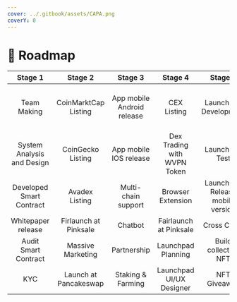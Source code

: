 ```yaml
---
cover: ../.gitbook/assets/CAPA.png
coverY: 0
---
```


# 🔸 Roadmap

|          Stage 1           |        Stage 2        |           Stage 3          |           Stage 4           |              Stage 5             |                Stage 6                |
| :------------------------: | :-------------------: | :------------------------: | :-------------------------: | :------------------------------: | :-----------------------------------: |
|         Team Making        |  CoinMarktCap Listing | App mobile Android release |         CEX Listing         |       Launchpad Development      | Under Construction update coming soon |
| System Analysis and Design |   CoinGecko Listing   |   App mobile IOS release   | Dex Trading with WVPN Token |          Launchpad Test          |              Stay Tuned !             |
|  Developed Smart Contract  |     Avadex Listing    |     Multi-chain support    |      Browser Extension      | Launchpad Release mobile version |                                       |
|     Whitepaper release     | Firlaunch at Pinksale |           Chatbot          |    Fairlaunch at Pinksale   |            Cross Chain           |                                       |
|    Audit Smart Contract    |   Massive Marketing   |         Partnership        |      Launchpad Planning     |       Build collection NFT       |                                       |
|             KYC            | Launch at Pancakeswap |      Staking & Farming     |   Launchpad UI/UX Designer  |           NFT Giveaway           |                                       |
